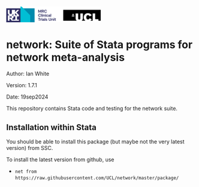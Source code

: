 <a href ="https://www.mrcctu.ucl.ac.uk/"><img src="MRCCTU_at_UCL_Logo.png" width="50%" /></a>

# network: Suite of Stata programs for network meta-analysis 

Author: Ian White

Version: 1.7.1

Date: 19sep2024

This repository contains Stata code and testing for the network suite.

## Installation within Stata
You should be able to install this package (but maybe not the very latest version) from SSC.

To install the latest version from github, use
- `net from https://raw.githubusercontent.com/UCL/network/master/package/`
